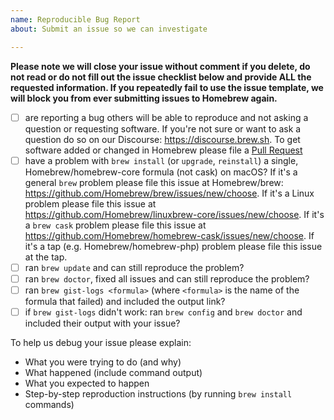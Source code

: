 ```yaml
---
name: Reproducible Bug Report
about: Submit an issue so we can investigate

---
```


**Please note we will close your issue without comment if you delete, do not read or do not fill out the issue checklist below and provide ALL the requested information. If you repeatedly fail to use the issue template, we will block you from ever submitting issues to Homebrew again.**

- [ ] are reporting a bug others will be able to reproduce and not asking a question or requesting software. If you're not sure or want to ask a question do so on our Discourse: https://discourse.brew.sh. To get software added or changed in Homebrew please file a [Pull Request](https://github.com/Homebrew/homebrew-core/blob/master/CONTRIBUTING.md)
- [ ] have a problem with `brew install` (or `upgrade`, `reinstall`) a single, Homebrew/homebrew-core formula (not cask) on macOS? If it's a general `brew` problem please file this issue at Homebrew/brew: https://github.com/Homebrew/brew/issues/new/choose. If it's a Linux problem please file this issue at https://github.com/Homebrew/linuxbrew-core/issues/new/choose. If it's a `brew cask` problem please file this issue at https://github.com/Homebrew/homebrew-cask/issues/new/choose. If it's a tap (e.g. Homebrew/homebrew-php) problem please file this issue at the tap.
- [ ] ran `brew update` and can still reproduce the problem?
- [ ] ran `brew doctor`, fixed all issues and can still reproduce the problem?
- [ ] ran `brew gist-logs <formula>` (where `<formula>` is the name of the formula that failed) and included the output link?
- [ ] if `brew gist-logs` didn't work: ran `brew config` and `brew doctor` and included their output with your issue?

To help us debug your issue please explain:
- What you were trying to do (and why)
- What happened (include command output)
- What you expected to happen
- Step-by-step reproduction instructions (by running `brew install` commands)
